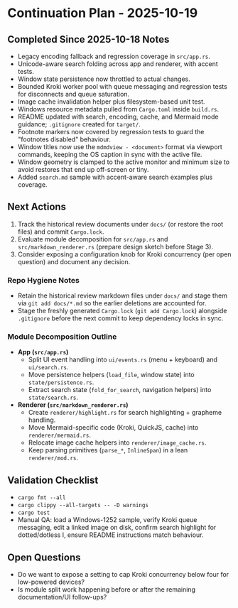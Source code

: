 # Continuation Plan - 2025-10-19

## Completed Since 2025-10-18 Notes
- Legacy encoding fallback and regression coverage in `src/app.rs`.
- Unicode-aware search folding across app and renderer, with accent tests.
- Window state persistence now throttled to actual changes.
- Bounded Kroki worker pool with queue messaging and regression tests for disconnects and queue saturation.
- Image cache invalidation helper plus filesystem-based unit test.
- Windows resource metadata pulled from `Cargo.toml` inside `build.rs`.
- README updated with search, encoding, cache, and Mermaid mode guidance; `.gitignore` created for `target/`.
- Footnote markers now covered by regression tests to guard the "footnotes disabled" behaviour.
- Window titles now use the `mdmdview - <document>` format via viewport commands, keeping the OS caption in sync with the active file.
- Window geometry is clamped to the active monitor and minimum size to avoid restores that end up off-screen or tiny.
- Added `search.md` sample with accent-aware search examples plus coverage.

## Next Actions
1. Track the historical review documents under `docs/` (or restore the root files) and commit `Cargo.lock`.
2. Evaluate module decomposition for `src/app.rs` and `src/markdown_renderer.rs` (prepare design sketch before Stage 3).
3. Consider exposing a configuration knob for Kroki concurrency (per open question) and document any decision.

### Repo Hygiene Notes
- Retain the historical review markdown files under `docs/` and stage them via `git add docs/*.md` so the earlier deletions are accounted for.
- Stage the freshly generated `Cargo.lock` (`git add Cargo.lock`) alongside `.gitignore` before the next commit to keep dependency locks in sync.

### Module Decomposition Outline
- **App (`src/app.rs`)**
  - Split UI event handling into `ui/events.rs` (menu + keyboard) and `ui/search.rs`.
  - Move persistence helpers (`load_file`, window state) into `state/persistence.rs`.
  - Extract search state (`fold_for_search`, navigation helpers) into `state/search.rs`.
- **Renderer (`src/markdown_renderer.rs`)**
  - Create `renderer/highlight.rs` for search highlighting + grapheme handling.
  - Move Mermaid-specific code (Kroki, QuickJS, cache) into `renderer/mermaid.rs`.
  - Relocate image cache helpers into `renderer/image_cache.rs`.
  - Keep parsing primitives (`parse_*`, `InlineSpan`) in a lean `renderer/mod.rs`.

## Validation Checklist
- `cargo fmt --all`
- `cargo clippy --all-targets -- -D warnings`
- `cargo test`
- Manual QA: load a Windows-1252 sample, verify Kroki queue messaging, edit a linked image on disk, confirm search highlight for dotted/dotless I, ensure README instructions match behaviour.

## Open Questions
- Do we want to expose a setting to cap Kroki concurrency below four for low-powered devices?
- Is module split work happening before or after the remaining documentation/UI follow-ups?
